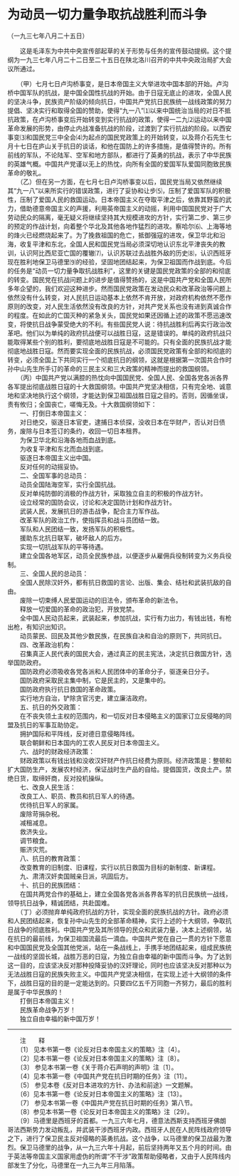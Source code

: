 # 为动员一切力量争取抗战胜利而斗争  
（一九三七年八月二十五日）  
  
　　这是毛泽东为中共中央宣传部起草的关于形势与任务的宣传鼓动提纲。这个提纲为一九三七年八月二十二日至二十五日在陕北洛川召开的中共中央政治局扩大会议所通过。   
  
　　（甲）七月七日卢沟桥事变，是日本帝国主义大举进攻中国本部的开始。卢沟桥中国军队的抗战，是中国全国性抗战的开始。由于日寇无底止的进攻，全国人民的坚决斗争，民族资产阶级的倾向抗日，中国共产党抗日民族统一战线政策的努力提倡、坚决实行和取得全国的赞助，使得“九一八”⑴以来中国统治当局的对日不抵抗政策，在卢沟桥事变后开始转变到实行抗战的政策，使得一二九⑵运动以来中国革命发展的形势，由停止内战准备抗战的阶段，过渡到了实行抗战的阶段。以西安事变⑶和国民党三中全会⑷为起点的国民党政策上的开始转变，以及蒋介石先生七月十七日在庐山关于抗日的谈话，和他在国防上的许多措施，是值得赞许的。所有前线的军队，不论陆军、空军和地方部队，都进行了英勇的抗战，表示了中华民族的英雄气概。中国共产党谨以无上的热忱，向所有全国的爱国军队爱国同胞致民族革命的敬礼。   
　　（乙）但在另一方面，在七月七日卢沟桥事变以后，国民党当局又依然继续其“九一八”以来所实行的错误政策，进行了妥协和让步⑸，压制了爱国军队的积极性，压制了爱国人民的救国运动。日本帝国主义在夺取平津之后，依靠其野蛮的武力，借助德意帝国主义的声援，利用英帝国主义的动摇，利用中国国民党对于广大劳动民众的隔离，毫无疑义将继续坚持其大规模进攻的方针，实行第二步、第三步的预定的作战计划，向着整个华北及其他各地作猛烈的进攻。察哈尔⑹、上海等地的烽火已经燃烧起来了。为了挽救祖国的危亡，抵御强寇的进攻，保卫华北和沿海，收复平津和东北，全国人民和国民党当局必须深切地认识东北平津丧失的教训，认识阿比西尼亚亡国的覆辙⑺，认识苏联过去战胜外敌的历史⑻，认识西班牙现在胜利地保卫马德里⑼的经验，坚固地团结起来，为保卫祖国而作战到底。今后的任务是“动员一切力量争取抗战胜利”，这里的关键是国民党政策的全部的和彻底的转变。国民党在抗战问题上的进步是值得赞扬的，这是中国共产党和全国人民所多年企望的，我们欢迎这种进步。然而国民党政策在发动民众和改革政治等问题上依然没有什么转变，对人民抗日运动基本上依然不肯开放，对政府机构依然不愿作原则的改变，对人民生活依然没有改良的方针，对共产党关系也没有进到真诚合作的程度。在如此的亡国灭种的紧急关头，国民党如果还因循上述的政策不愿迅速改变，将使抗日战争蒙受绝大的不利。有些国民党人说：待抗战胜利后再实行政治改革吧。他们以为单纯的政府抗战便可以战胜日寇，这是错误的。单纯的政府抗战只能取得某些个别的胜利，要彻底地战胜日寇是不可能的。只有全面的民族抗战才能彻底地战胜日寇。然而要实现全面的民族抗战，必须国民党政策有全部的和彻底的转变，必须全国上下共同实行一个彻底抗日的纲领，这就是根据第一次国共合作时孙中山先生所手订的革命的三民主义和三大政策的精神而提出的救国纲领。   
　　（丙）中国共产党以满腔的热忱向中国国民党、全国人民、全国各党各派各界各军提出彻底战胜日寇的十大救国纲领。中国共产党坚决相信，只有完全地、诚意地和坚决地执行这个纲领，才能达到保卫祖国战胜日寇之目的。否则，因循坐误，责有攸归；全国丧亡，嗟悔无及。十大救国纲领如下：   
　　一、打倒日本帝国主义：   
　　对日绝交，驱逐日本官吏，逮捕日本侦探，没收日本在华财产，否认对日债务，废除与日本签订的条约，收回一切日本租界。   
　　为保卫华北和沿海各地而血战到底。   
　　为收复平津和东北而血战到底。   
　　驱逐日本帝国主义出中国。   
　　反对任何的动摇妥协。   
　　二、全国军事的总动员：   
　　动员全国陆海空军，实行全国抗战。   
　　反对单纯防御的消极的作战方针，采取独立自主的积极的作战方针。   
　　设立经常的国防会议，讨论和决定国防计划和作战方针。   
　　武装人民，发展抗日的游击战争，配合主力军作战。   
　　改革军队的政治工作，使指挥员和战斗员团结一致。   
　　军队和人民团结一致，发扬军队的积极性。   
　　援助东北抗日联军，破坏敌人的后方。   
　　实现一切抗战军队的平等待遇。   
　　建立全国各地军区，动员全民族参战，以便逐步从雇佣兵役制转变为义务兵役制。   
　　三、全国人民的总动员：   
　　全国人民除汉奸外，都有抗日救国的言论、出版、集会、结社和武装抗敌的自由。   
　　废除一切束缚人民爱国运动的旧法令，颁布革命的新法令。   
　　释放一切爱国的革命的政治犯，开放党禁。   
　　全中国人民动员起来，武装起来，参加抗战，实行有力出力，有钱出钱，有枪出枪，有知识出知识。   
　　动员蒙民、回民及其他少数民族，在民族自决和自治的原则下，共同抗日。   
　　四、改革政治机构：   
　　召集真正人民代表的国民大会，通过真正的民主宪法，决定抗日救国方针，选举国防政府。   
　　国防政府必须吸收各党各派和人民团体中的革命分子，驱逐亲日分子。   
　　国防政府采取民主集中制，它是民主的，又是集中的。   
　　国防政府执行抗日救国的革命政策。   
　　实行地方自治，铲除贪官污吏，建立廉洁政府。   
　　五、抗日的外交政策：   
　　在不丧失领土主权的范围内，和一切反对日本侵略主义的国家订立反侵略的同盟及抗日的军事互助协定。   
　　拥护国际和平阵线，反对德日意侵略阵线。   
　　联合朝鲜和日本国内的工农人民反对日本帝国主义。   
　　六、战时的财政经济政策：   
　　财政政策以有钱出钱和没收汉奸财产作抗日经费为原则。经济政策是：整顿和扩大国防生产，发展农村经济，保证战时生产品的自给。提倡国货，改良土产。禁绝日货，取缔奸商，反对投机操纵。   
　　七、改良人民生活：   
　　改良工人、职员、教员和抗日军人的待遇。   
　　优待抗日军人的家属。   
　　废除苛捐杂税。   
　　减租减息。   
　　救济失业。   
　　调节粮食。   
　　赈济灾荒。   
　　八、抗日的教育政策：   
　　改变教育的旧制度、旧课程，实行以抗日救国为目标的新制度、新课程。   
　　九、肃清汉奸卖国贼亲日派，巩固后方。   
　　十、抗日的民族团结：   
　　在国共两党合作的基础上，建立全国各党各派各界各军的抗日民族统一战线，领导抗日战争，精诚团结，共赴国难。   
　　（丁）必须抛弃单纯政府抗战的方针，实现全面的民族抗战的方针。政府必须和人民团结起来，恢复孙中山先生的全部革命精神，实行上述的十大纲领，争取抗日战争的彻底胜利。中国共产党及其所领导的民众和武装力量，决本上述纲领，站在抗日的最前线，为保卫祖国流最后一滴血。中国共产党在自己一贯的方针下愿意和中国国民党及全国其他党派，站在一条战线上，手携手地团结起来，组成民族统一战线的坚固长城，战胜万恶的日寇，为独立自由幸福的新中国而斗争。为了达到这一目的，应该坚决反对那种投降妥协的汉奸理论，同时也应该坚决反对那种以为无法战胜日寇的民族失败主义。中国共产党坚决相信，在实现上述十大纲领的条件下，战胜日寇的目的是一定能达到的。只要四亿五千万同胞一齐努力，最后的胜利是属于中华民族的！   
　　打倒日本帝国主义！   
　　民族革命战争万岁！   
　　独立自由幸福的新中国万岁！   
  
  
------------------  
　　注　　释   
　　〔1〕 见本书第一卷《论反对日本帝国主义的策略》注〔4〕。   
　　〔2〕见本书第一卷《论反对日本帝国主义的策略》注〔8〕。   
　　〔3〕 参见本书第一卷《关于蒋介石声明的声明》注〔1〕。   
　　〔4〕见本书第一卷《中国共产党在抗日时期的任务》注〔11〕。   
　　〔5〕 参见本卷《反对日本进攻的方针、办法和前途》一文题解。   
　　〔6〕见本书第一卷《论反对日本帝国主义的策略》注〔13〕。   
　　〔7〕 参见本书第一卷《中国共产党在抗日时期的任务》第八节。   
　　〔8〕参见本书第一卷《论反对日本帝国主义的策略》注〔29〕。   
　　〔9〕马德里是西班牙的首都。一九三六年七月，德意法西斯支持西班牙佛朗哥法西斯势力发动叛乱，并武装干涉西班牙内政。西班牙人民在人民阵线政府领导之下，进行了保卫民主反对侵略的英勇抗战。这个战争，以马德里的保卫战最为激烈。保卫马德里的战争，从一九三六年十月起，前后坚持两年又五个月的时间。由于英法等帝国主义国家用虚伪的所谓“不干涉”政策帮助侵略者，又由于人民阵线内部发生了分化，马德里在一九三九年三月陷落。   